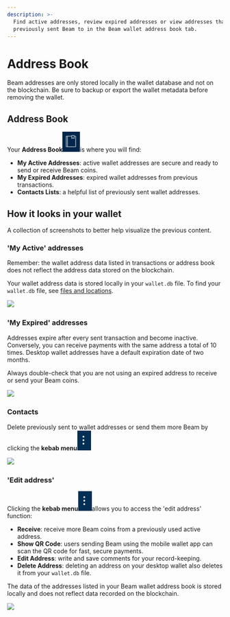 ```yaml
---
description: >-
  Find active addresses, review expired addresses or view addresses that you
  previously sent Beam to in the Beam wallet address book tab.
---
```


# Address Book


Beam addresses are only stored locally in the wallet database and not on the blockchain. Be sure to backup or export the wallet metadata before removing the wallet.


## Address Book

Your **Address Book**<img src=".gitbook/assets/Screen Shot 2021-07-03 at 5.07.56 PM.png" alt="" data-size="line">is where you will find:

* **My Active Addresses**: active wallet addresses are secure and ready to send or receive Beam coins.
* **My Expired Addresses**: expired wallet addresses from previous transactions.
* **Contacts Lists**: a helpful list of previously sent wallet addresses.

## **How it looks in your wallet**

A collection of screenshots to better help visualize the previous content.

### **'My Active' addresses**

Remember: the wallet address data listed in transactions or address book does not reflect the address data stored on the blockchain.

Your wallet address data is stored locally in your `wallet.db` file. To find your `wallet.db` file, see [files and locations](files-and-locations/).

![](.gitbook/assets/2022-06-23\_16-10-32.png)

### 'My Expired' addresses

Addresses expire after every sent transaction and become inactive. Conversely, you can receive payments with the same address a total of 10 times. Desktop wallet addresses have a default expiration date of two months.

Always double-check that you are not using an expired address to receive or send your Beam coins.

![](.gitbook/assets/2022-06-23\_16-11-10.png)

### **Contacts**

Delete previously sent to wallet addresses or send them more Beam by clicking the **kebab menu**<img src=".gitbook/assets/Screen Shot 2021-07-14 at 5.19.47 PM.png" alt="" data-size="line"> 

![](.gitbook/assets/2022-06-23\_16-11-30.png)

### 'Edit address'

Clicking the **kebab menu**<img src=".gitbook/assets/Screen Shot 2021-07-14 at 5.19.47 PM.png" alt="" data-size="line">allows you to access the 'edit address' function:

* **Receive**: receive more Beam coins from a previously used active address.
* **Show QR Code**: users sending Beam using the mobile wallet app can scan the QR code for fast, secure payments.
* **Edit Address**: write and save comments for your record-keeping.
* **Delete Address**: deleting an address on your desktop wallet also deletes it from your `wallet.db` file.

The data of the addresses listed in your Beam wallet address book is stored locally and does not reflect data recorded on the blockchain.

![](.gitbook/assets/2022-06-23\_16-10-53.png)


